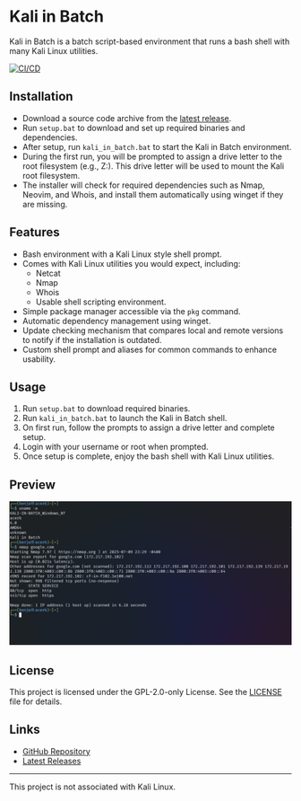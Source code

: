 # Kali in Batch

Kali in Batch is a batch script-based environment that runs a bash shell with many Kali Linux utilities.

[![CI/CD](https://github.com/Kali-in-Batch/kali-in-batch/actions/workflows/cicd.yml/badge.svg)](https://github.com/Kali-in-Batch/kali-in-batch/actions/workflows/cicd.yml)

## Installation

* Download a source code archive from the [latest release](https://github.com/Kali-in-Batch/kali-in-batch/releases/latest).
* Run `setup.bat` to download and set up required binaries and dependencies.
* After setup, run `kali_in_batch.bat` to start the Kali in Batch environment.
* During the first run, you will be prompted to assign a drive letter to the root filesystem (e.g., Z:). This drive letter will be used to mount the Kali root filesystem.
* The installer will check for required dependencies such as Nmap, Neovim, and Whois, and install them automatically using winget if they are missing.

## Features

* Bash environment with a Kali Linux style shell prompt.
* Comes with Kali Linux utilities you would expect, including:
  * Netcat
  * Nmap
  * Whois
  * Usable shell scripting environment.
* Simple package manager accessible via the `pkg` command.
* Automatic dependency management using winget.
* Update checking mechanism that compares local and remote versions to notify if the installation is outdated.
* Custom shell prompt and aliases for common commands to enhance usability.

## Usage

1. Run `setup.bat` to download required binaries.
2. Run `kali_in_batch.bat` to launch the Kali in Batch shell.
3. On first run, follow the prompts to assign a drive letter and complete setup.
4. Login with your username or root when prompted.
5. Once setup is complete, enjoy the bash shell with Kali Linux utilities.

## Preview

![image of a terminal nmap scan with uname -a output above](./assets/image.png)

## License

This project is licensed under the GPL-2.0-only License. See the [LICENSE](LICENSE) file for details.

## Links

* [GitHub Repository](https://github.com/Kali-in-Batch/kali-in-batch)
* [Latest Releases](https://github.com/Kali-in-Batch/kali-in-batch/releases/latest)

---

This project is not associated with Kali Linux.
